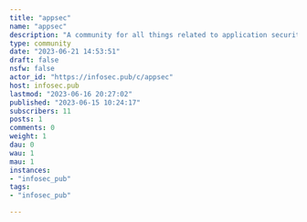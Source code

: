 ```yaml
---
title: "appsec" 
name: "appsec"
description: "A community for all things related to application security."
type: community
date: "2023-06-21 14:53:51"
draft: false
nsfw: false
actor_id: "https://infosec.pub/c/appsec"
host: infosec.pub
lastmod: "2023-06-16 20:27:02"
published: "2023-06-15 10:24:17"
subscribers: 11
posts: 1
comments: 0
weight: 1
dau: 0
wau: 1
mau: 1
instances:
- "infosec_pub"
tags: 
- "infosec_pub"

---
```

